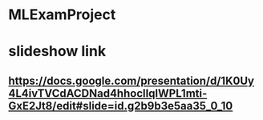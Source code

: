 # MLExamProject

# slideshow link
## https://docs.google.com/presentation/d/1K0Uy4L4ivTVCdACDNad4hhoclIqlWPL1mti-GxE2Jt8/edit#slide=id.g2b9b3e5aa35_0_10
